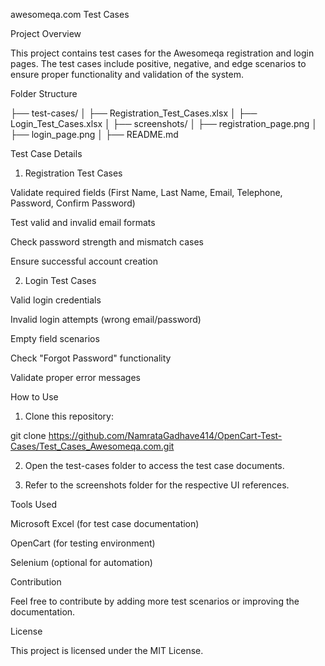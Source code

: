 awesomeqa.com Test Cases

Project Overview

This project contains test cases for the Awesomeqa registration and login pages. The test cases include positive, negative, and edge scenarios to ensure proper functionality and validation of the system.

Folder Structure

├── test-cases/
│   ├── Registration_Test_Cases.xlsx
│   ├── Login_Test_Cases.xlsx
│
├── screenshots/
│   ├── registration_page.png
│   ├── login_page.png
│
├── README.md

Test Case Details

1. Registration Test Cases

Validate required fields (First Name, Last Name, Email, Telephone, Password, Confirm Password)

Test valid and invalid email formats

Check password strength and mismatch cases

Ensure successful account creation


2. Login Test Cases

Valid login credentials

Invalid login attempts (wrong email/password)

Empty field scenarios

Check "Forgot Password" functionality

Validate proper error messages


How to Use

1. Clone this repository:

git clone https://github.com/NamrataGadhave414/OpenCart-Test-Cases/Test_Cases_Awesomeqa.com.git


2. Open the test-cases folder to access the test case documents.


3. Refer to the screenshots folder for the respective UI references.



Tools Used

Microsoft Excel (for test case documentation)

OpenCart (for testing environment)

Selenium (optional for automation)


Contribution

Feel free to contribute by adding more test scenarios or improving the documentation.

License

This project is licensed under the MIT License.
